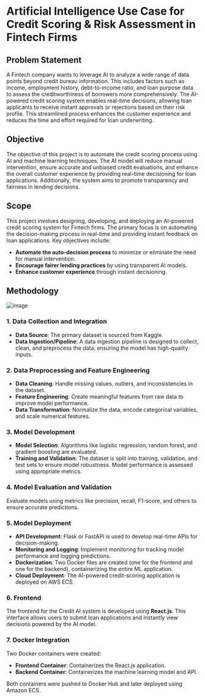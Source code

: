 # Artificial Intelligence Use Case for Credit Scoring & Risk Assessment in Fintech Firms

## Problem Statement

A Fintech company wants to leverage AI to analyze a wide range of data points beyond credit bureau information. This includes factors such as income, employment history, debt-to-income ratio, and loan purpose data to assess the creditworthiness of borrowers more comprehensively. The AI-powered credit scoring system enables real-time decisions, allowing loan applicants to receive instant approvals or rejections based on their risk profile. This streamlined process enhances the customer experience and reduces the time and effort required for loan underwriting.

## Objective

The objective of this project is to automate the credit scoring process using AI and machine learning techniques. The AI model will reduce manual intervention, ensure accurate and unbiased credit evaluations, and enhance the overall customer experience by providing real-time decisioning for loan applications. Additionally, the system aims to promote transparency and fairness in lending decisions.

## Scope

This project involves designing, developing, and deploying an AI-powered credit scoring system for Fintech firms. The primary focus is on automating the decision-making process in real-time and providing instant feedback on loan applications. Key objectives include:

- **Automate the auto-decision process** to minimize or eliminate the need for manual intervention.
- **Encourage fairer lending practices** by using transparent AI models.
- **Enhance customer experience** through instant decisioning.

## Methodology

![image](https://github.com/user-attachments/assets/331ab655-bcf2-4dbc-861d-083436cb48a9)

### 1. Data Collection and Integration

- **Data Source**: The primary dataset is sourced from Kaggle.
- **Data Ingestion/Pipeline**: A data ingestion pipeline is designed to collect, clean, and preprocess the data, ensuring the model has high-quality inputs.

### 2. Data Preprocessing and Feature Engineering

- **Data Cleaning**: Handle missing values, outliers, and inconsistencies in the dataset.
- **Feature Engineering**: Create meaningful features from raw data to improve model performance.
- **Data Transformation**: Normalize the data, encode categorical variables, and scale numerical features.

### 3. Model Development

- **Model Selection**: Algorithms like logistic regression, random forest, and gradient boosting are evaluated.
- **Training and Validation**: The dataset is split into training, validation, and test sets to ensure model robustness. Model performance is assessed using appropriate metrics.



### 4. Model Evaluation and Validation
Evaluate models using metrics like precision, recall, F1-score, and others to ensure accurate predictions.

### 5. Model Deployment
- **API Development**: Flask or FastAPI is used to develop real-time APIs for decision-making.
- **Monitoring and Logging**: Implement monitoring for tracking model performance and logging predictions.
- **Dockerization**: Two Docker files are created (one for the frontend and one for the backend), containerizing the entire ML application.
- **Cloud Deployment**: The AI-powered credit-scoring application is deployed on AWS ECS.

### 6. Frontend

The frontend for the Credit AI system is developed using **React.js**. This interface allows users to submit loan applications and instantly view decisions powered by the AI model.

### 7. Docker Integration

Two Docker containers were created:
- **Frontend Container**: Containerizes the React.js application.
- **Backend Container**: Containerizes the machine learning model and API.

Both containers were pushed to Docker Hub and later deployed using Amazon ECS.
